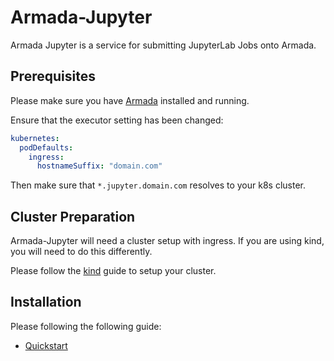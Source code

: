 # Armada-Jupyter

Armada Jupyter is a service for submitting JupyterLab Jobs onto Armada.

## Prerequisites

Please make sure you have [Armada](https://github.com/G-Research/armada) installed and running.

Ensure that the executor setting has been changed:

```yaml
kubernetes:
  podDefaults:
    ingress:
      hostnameSuffix: "domain.com"
```

Then make sure that `*.jupyter.domain.com` resolves to your k8s cluster.

## Cluster Preparation

Armada-Jupyter will need a cluster setup with ingress. If you are using kind, you will need to do this differently.

Please follow the [kind](./docs/kind.md) guide to setup your cluster.

## Installation

Please following the following guide:

- [Quickstart](./docs/quickstart.md)